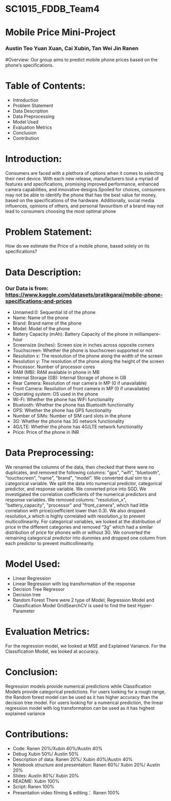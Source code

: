 # SC1015_FDDB_Team4
# Mobile Price Mini-Project
### Austin Teo Yuan Xuan, Cai Xubin, Tan Wei Jin Ranen
#Overview:
Our group aims to predict mobile phone prices based on the phone’s specifications.

# Table of Contents:
- Introduction
- Problem Statement
- Data Description
- Data Preprocessing
- Model Used
- Evaluation Metrics
- Conclusion
- Contribution

# Introduction:
Consumers are faced with a plethora of options when it comes to selecting their next device. With each new release, manufacturers tout a myriad of features and specifications, promising improved performance, enhanced camera capabilities, and innovative designs.Spoiled for choices, consumers may not be able to identify the phone that has the best value for money, based on the specifications of the hardware. Additionally, social media influences, opinions of others, and personal favouritism of a brand may not lead to consumers choosing the most optimal phone

# Problem Statement:
How do we estimate the Price of a mobile phone, based solely on its specifications?

# Data Description:
### Our Data is from: https://www.kaggle.com/datasets/pratikgarai/mobile-phone-specifications-and-prices
- Unnamed:0: Sequential Id of the phone
- Name: Name of the phone
- Brand: Brand name of the phone
- Model: Model of the phone
- Battery Capacity (mAh): Battery Capacity of the phone in milliampere-hour
- Screensize (inches): Screen size in inches across opposite corners
- Touchscreen: Whether the phone is touchscreen supported or not
- Resolution x: The resolution of the phone along the width of the screen
- Resolution y: The resolution of the phone along the height of the screen
- Processor: Number of processor cores
- RAM (MB): RAM available in phone in MB
- Internal Storage (GB): Internal Storage of phone in GB
- Rear Camera: Resolution of rear camera in MP (0 if unavailable)
- Front Camera: Resolution of front camera in MP (0 if unavailable)
- Operating system: OS used in the phone
- Wi-Fi: Whether the phone has WiFi functionality
- Bluetooth: Whether the phone has Bluetooth functionality
- GPS: Whether the phone has GPS functionality
- Number of SIMs: Number of SIM card slots in the phone
- 3G: Whether the phone has 3G network functionality
- 4G/LTE: Whether the phone has 4G/LTE network functionality
- Price: Price of the phone in INR

# Data Preprocessing:
We renamed the columns of the data, then checked that there were no duplicates, and removed the following columns: "gps", "wifi", "bluetooth", "touchscreen", "name", "brand", "model". We converted dual sim to a categorical variable.
We split the data into numerical predictor, categorical predictor, and response variable. We converted price into SGD.
We investigated the correlation coefficients of the numerical predictors and response variables. We removed columns: "resolution_x", "battery_capacity", "processor" and "front_camera",  which had little correlation with price(coefficient lower than 0.3). We also dropped resolution_x which is highly correlated with resolution_y to prevent multicollinearity. 
For categorical variables, we looked at the distribution of price in the different categories and removed  “3g” which had a similar distribution of price for phones with or without 3G. We converted the remaining categorical predictor into dummies and dropped one column from each predictor to prevent multicollinearity.

# Model Used:
- Linear Regression
- Linear Regression with log transformation of the response
- Decision Tree Regressor
- Decision tree
- Random Forest
There were 2 type of Model, Regression Model and Classification Model GridSearchCV is used to find the best Hyper-Parameter

# Evaluation Metrics:
For the regression model, we looked at MSE and Explained Variance. For the Classification Model, we looked at accuracy.

# Conclusion:
Regression models provide numerical predictions while Classification Models provide categorical predictions. For users looking for a rough range, the Random forest model can be used as it has higher accuracy than the decision tree model. For users looking for a numerical prediction, the linear regression model with log transformation can be used as it has highest explained variance

# Contributions:
- Code: Ranen 20%/Xubin 40%/Austin 40%
- Debug  Xubin 50%/ Austin 50%
- Description of data: Ranen 20%/ Xubin 40%/Austin 40%
- Notebook structure and presentation: Ranen 60%/ Xubin 20%/ Austin 20%
- Slides: Austin 80%/ Xubin 20%
- README: Xubin 100%
- Script: Ranen 100%
- Presentation video filming & editing： Ranen 100%
